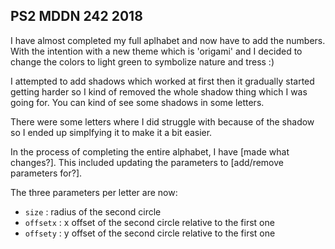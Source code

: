 ## PS2 MDDN 242 2018

I have almost completed my full aplhabet and now have to add the numbers. With the intention with a new theme which is 'origami' and I decided to change the colors to light green to symbolize nature and tress :) 

I attempted to add shadows which worked at first then it gradually started getting harder so I kind of removed the whole shadow thing which I was going for. You can kind of see some shadows in some letters.

There were some letters where I did struggle with because of the shadow so I ended up simplfying it to make it a bit easier.


In the process of completing the entire alphabet, I have [made what changes?].
This included updating the parameters to [add/remove parameters for?].

The three parameters per letter are now:
  * `size` : radius of the second circle
  * `offsetx` : x offset of the second circle relative to the first one
  * `offsety` : y offset of the second circle relative to the first one

